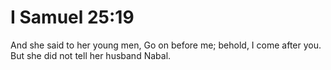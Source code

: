# I Samuel 25:19

And she said to her young men, Go on before me; behold, I come after you. But she did not tell her husband Nabal.
